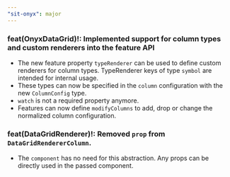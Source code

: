 ```yaml
---
"sit-onyx": major
---
```


### feat(OnyxDataGrid)!: Implemented support for column types and custom renderers into the feature API

- The new feature property `typeRenderer` can be used to define custom renderers for column types. TypeRenderer keys of type `symbol` are intended for internal usage.
- These types can now be specified in the `column` configuration with the new `ColumnConfig` type.
- `watch` is not a required property anymore.
- Features can now define `modifyColumns` to add, drop or change the normalized column configuration.

### feat(DataGridRenderer)!: Removed `prop` from `DataGridRendererColumn`.

- The `component` has no need for this abstraction. Any props can be directly used in the passed component.

